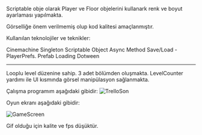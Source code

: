 
Scriptable obje olarak Player ve Floor objelerini kullanark renk ve boyut ayarlaması yapılmakta.

Görselliğe önem verilmemiş olup kod kalitesi amaçlanmıştır.

Kullanılan teknolojiler ve teknikler:

Cinemachine
Singleton
Scriptable Object
Async Method
Save/Load - PlayerPrefs.
Prefab Loading
Dotween

--------

Looplu level düzenine sahip. 3 adet bölümden oluşmakta. LevelCounter yardımı ile UI kısmında görsel manipülasyon sağlanmakta.


Çalışma programım aşağıdaki gibidir:
![TrelloSon](https://user-images.githubusercontent.com/58220908/170390481-8cc8e14e-b944-41f5-bde5-4456a5da3b2d.png)


Oyun ekranı aşağıdaki gibidir:

![GameScreen](https://user-images.githubusercontent.com/58220908/170391047-ac841c0f-6292-446d-8a13-f5498295c3dc.gif)

Gif olduğu için kalite ve fps düşüktür.


